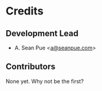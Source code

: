 Credits
=======

Development Lead
----------------

-   A.  Sean Pue <<a@seanpue.com>>

Contributors
------------

None yet. Why not be the first?
